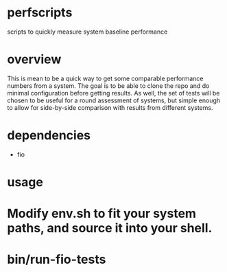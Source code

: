 perfscripts
===========

scripts to quickly measure system baseline performance

overview
========

This is mean to be a quick way to get some comparable performance numbers
from a system. The goal is to be able to clone the repo and do minimal
configuration before getting results. As well, the set of tests will
be chosen to be useful for a round assessment of systems, but simple
enough to allow for side-by-side comparison with results from different
systems.

dependencies
============

* fio

usage
=====

# Modify env.sh to fit your system paths, and source it into your shell.
# bin/run-fio-tests
